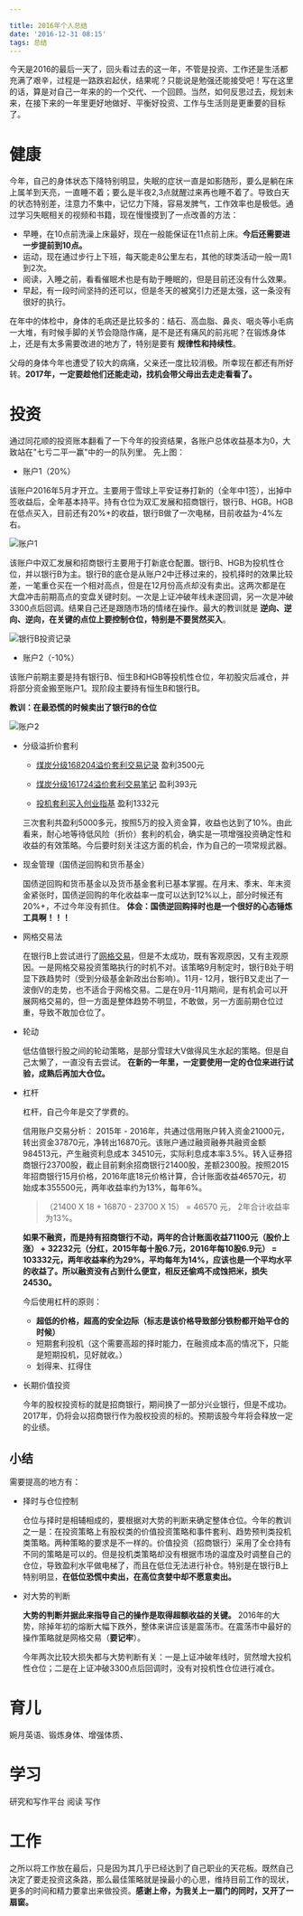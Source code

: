 ```yaml
---

title: 2016年个人总结
date: '2016-12-31 08:15'
tags: 总结
---
```


今天是2016的最后一天了，回头看过去的这一年，不管是投资、工作还是生活都充满了艰辛，过程是一路跌宕起伏，结果呢？只能说是勉强还能接受吧！写在这里的话，算是对自己一年来的的一个交代、一个回顾。当然，如何反思过去，规划未来，在接下来的一年里更好地做好、平衡好投资、工作与生活则是更重要的目标了。

# 健康

今年，自己的身体状态下降特别明显，失眠的症状一直是如影随形，要么是躺在床上属羊到天亮，一直睡不着；要么是半夜2,3点就醒过来再也睡不着了。导致白天的状态特别差，注意力不集中，记忆力下降，容易发脾气，工作效率也是极低。通过学习失眠相关的视频和书籍，现在慢慢摸到了一点改善的方法：

- 早睡，在10点前洗澡上床最好，现在一般能保证在11点前上床。**今后还需要进一步提前到10点。**
- 运动，现在通过步行上下班，每天能走8公里左右，其他的球类活动一般一周1到2次。
- 阅读，入睡之前，看看催眠术也是有助于睡眠的，但是目前还没有什么效果。
- 早起，有一段时间坚持的还可以，但是冬天的被窝引力还是太强，这一条没有很好的执行。

在年中的体检中，身体的毛病还是比较多的：结石、高血脂、鼻炎、咽炎等小毛病一大堆，有时候手脚的关节会隐隐作痛，是不是还有痛风的前兆呢？在锻炼身体上，还是有太多需要改进的地方了，特别是要有 **规律性和持续性**。

父母的身体今年也遭受了较大的病痛，父亲还一度比较消极。所幸现在都还有所好转。**2017年，一定要趁他们还能走动，找机会带父母出去走走看看了。**

# 投资

通过同花顺的投资账本翻看了一下今年的投资结果，各账户总体收益基本为0，大致站在"七亏二平一赢"中的一的队列里。 先上图：

- 账户1（20%）

该账户2016年5月才开立。主要用于雪球上平安证券打新的（全年中1签），出掉中签收益后，全年基本持平。持有仓位为双汇发展和招商银行，银行B、HGB。HGB在低点买入，目前还有20%+的收益，银行B做了一次电梯，目前收益为-4%左右。

![账户1](http://7xonmk.com1.z0.glb.clouddn.com/2016-12-31-账户1.jpeg)

该账户中双汇发展和招商银行主要用于打新底仓配置。银行B、HGB为投机性仓位，并以银行B为主。银行B的底仓是从账户2中迁移过来的，投机择时的效果比较差，一笔重仓买在一个相对高点，但是在12月份高点却没有卖出。这两次都是在大盘冲击前期高点的变盘关键时刻。一次是上证冲破年线未遂回调，另一次是冲破3300点后回调。结果自己还是跟随市场的情绪在操作。最大的教训就是 **逆向、逆向、逆向，在关键的点位上要控制仓位，特别是不要贸然买入**。

![银行B投资记录](http://7xonmk.com1.z0.glb.clouddn.com/20170102_002933000_iOS.png)

- 账户2（-10%）

该账户前期主要是持有银行B、恒生B和HGB等投机性仓位，年初股灾后减仓，并将部分资金搬至账户1。现阶段主要持有恒生B和银行B。

**教训：在最恐慌的时候卖出了银行B的仓位**

![账户2](http://7xonmk.com1.z0.glb.clouddn.com/2016-12-31-账户2.jpeg)

- 分级溢折价套利

  - [煤炭分级168204溢价套利交易记录](http://ericluo.github.io/2016/10/18/煤炭分级168204溢价套利交易记录/) 盈利3500元

  - [煤炭分级161724溢价套利交易笔记](http://ericluo.github.io/2016/10/25/煤炭分级161724溢价套利交易笔记/) 盈利393元

  - [投机套利买入创业指基](http://ericluo.github.io/2016/11/15/投机套利买入创业指基) 盈利1332元

  三次套利共盈利5000多元，按照5万的投入资金算，收益也达到了10%。由此看来，耐心地等待低风险（折价）套利的机会，确实是一项增强投资确定性和收益的有效策略。今后要时刻关注这方面的机会，作为自己的一项常规武器。

- 现金管理（国债逆回购和货币基金）

  国债逆回购和货币基金以及货币基金套利已基本掌握。在月末、季末、年末资金紧张时，国债逆回购的年化收益率一度可以达到12%以上，部分时候还有20%+，不过今年没有抓住。 **体会：国债逆回购择时也是一个很好的心态锤炼工具啊！！！**

- 网格交易法

  在银行B上尝试进行了[网格交易](http://ericluo.github.io/2016/09/10/netgrid-trade/)，但是不太成功，既有客观原因，又有主观原因。一是网格交易投资策略执行的时机不对。该策略9月制定时，银行B处于明显下跌趋势时（受到分级基金新政出台影响）。11月- 12月，银行B又走出了一波倒V的走势，也不适合于网格交易。二是在9月-11月期间，是有机会可以开展网格交易的，但一方面是整体趋势不明显，不敢做，另一方面前期仓位过重，导致不敢加仓位了。

- 轮动

  低估值银行股之间的轮动策略，是部分雪球大V做得风生水起的策略。但是自己太懒了，一直没有去尝试。 **在新的一年里，一定要使用一定的仓位来进行试验，成熟后再加大仓位。**

- 杠杆

  杠杆，自己今年是交了学费的。

  信用账户交易分析： 2015年 - 2016年，共通过信用账户转入资金21000元，转出资金37870元，净转出16870元。该账户通过融资融券共融资金额 984513元，产生融资利息成本 34510元，实际利息成本率3.5%。转入证券招商银行23700股，截止目前剩余招商银行21400股，差额2300股。按照2015年招商银行15月价格，2016年底18元价格计算，合计账面收益46570元，初始成本355500元，两年收益率约为13%，每年6%。

  > （21400 X 18 + 16870 - 23700 X 15） = 46570 元， 2年合计收益率为13%。

  **如果不融资，而是持有招商银行不动，两年的合计账面收益71100元（股价上涨） + 32232元（分红，2015年每十股6.7元，2016年每10股6.9元） = 103332元，两年收益率约为29%，平均每年为14%，应该也是一个平均水平的收益了。所以融资没有占到什么便宜，相反还偷鸡不成蚀把米，损失24530。**

  今后使用杠杆的原则：

  - **超低的价格，超高的安全边际（标志是该价格导致部分铁粉都开始平仓的时候）**
  - 短期套利投机（这个需要高超的择时能力，在融资成本高的情况下，只能是短期投机，见好就收。）
  - 划得来、扛得住

- 长期价值投资

  今年的股权投资标的就是招商银行，期间换了一部分兴业银行，但是不成功。2017年，仍将会以招商银行作为股权投资的标的。预期该股今年将会释放一定的业绩。

## 小结

需要提高的地方有：

- 择时与仓位控制

  仓位与择时是相辅相成的，要根据对大势的判断来确定整体仓位。今年的教训之一是：在投资策略上有股权类的价值投资策略和事件套利、趋势预判类投机类策略。两种策略的要求是不一样的。价值投资（招商银行）采用了全仓持有不同的策略是可以的。但是投机类策略却没有根据市场的温度及时调整自己的仓位，导致盈利水平做电梯了，而且在低位无法进行补仓。特别是在银行B上特别明显，**在低位恐慌中卖出，在高位贪婪中却不愿意卖出。**

- 对大势的判断

  **大势的判断并据此来指导自己的操作是取得超额收益的关键。** 2016年的大势，除掉年初的熔断大幅下跌外，整体来讲应该是震荡市。在震荡市中最好的操作策略就是网格交易（**要记牢**）。

  今年两次比较大损失都与大势判断有关：一是上证冲破年线时，贸然增大投机性仓位；二是在上证冲破3300点后回调时，没有对投机性仓位进行减仓。

# 育儿

婉月英语、锻炼身体、增强体质、

# 学习

研究和写作平台 阅读 写作

# 工作

之所以将工作放在最后，只是因为其几乎已经达到了自己职业的天花板。既然自己决定了要走投资这条路，那么最佳策略就是操最小的心思，维持目前工作的现状，更多的时间和精力要拿出来做投资。**感谢上帝，为我关上一扇门的同时，又开了一扇窗。**
